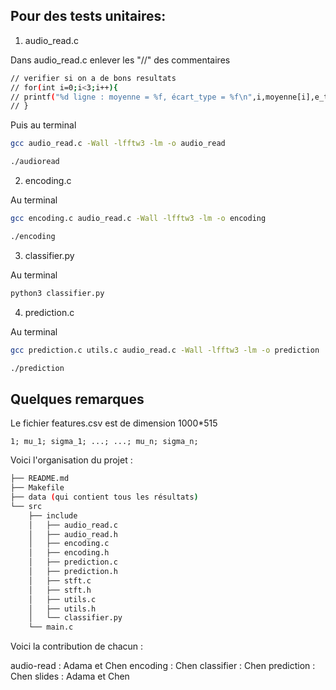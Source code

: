## Pour des tests unitaires:

1. audio_read.c

Dans audio_read.c enlever les "//" des commentaires
```bash
// verifier si on a de bons resultats
// for(int i=0;i<3;i++){
// printf("%d ligne : moyenne = %f, écart_type = %f\n",i,moyenne[i],e_type[i]);
// }
```
Puis au terminal

```bash
gcc audio_read.c -Wall -lfftw3 -lm -o audio_read
```

```bash
./audioread
```


2. encoding.c

Au terminal

```bash
gcc encoding.c audio_read.c -Wall -lfftw3 -lm -o encoding
```

```bash
./encoding
```


3. classifier.py

Au terminal

```bash
python3 classifier.py
```

4. prediction.c

Au terminal

```bash
gcc prediction.c utils.c audio_read.c -Wall -lfftw3 -lm -o prediction
```
```bash
./prediction
```

## Quelques remarques

Le fichier features.csv est de dimension 1000*515
```csv
1; mu_1; sigma_1; ...; ...; mu_n; sigma_n;
```


Voici l'organisation du projet : 

```bash
├── README.md
├── Makefile
├── data (qui contient tous les résultats)
└── src
    ├── include
    │   ├── audio_read.c 
    │   ├── audio_read.h
    │   ├── encoding.c 
    │   ├── encoding.h
    │   ├── prediction.c
    │   ├── prediction.h
    │   ├── stft.c
    │   ├── stft.h
    │   ├── utils.c 
    │   ├── utils.h
    │   └── classifier.py
    └── main.c
```

Voici la contribution de chacun : 

audio-read : Adama et Chen
encoding : Chen
classifier : Chen
prediction : Chen
slides : Adama et Chen










